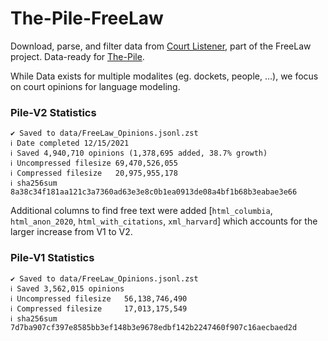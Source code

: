 # The-Pile-FreeLaw

Download, parse, and filter data from [Court Listener](https://www.courtlistener.com/api/bulk-info/), part of the FreeLaw project. Data-ready for [The-Pile](https://github.com/EleutherAI/The-Pile).

While Data exists for multiple modalites (eg. dockets, people, ...), we focus on court opinions for language modeling.

### Pile-V2 Statistics

    ✔ Saved to data/FreeLaw_Opinions.jsonl.zst
    ℹ Date completed 12/15/2021
    ℹ Saved 4,940,710 opinions (1,378,695 added, 38.7% growth)
    ℹ Uncompressed filesize 69,470,526,055
    ℹ Compressed filesize   20,975,955,178
    ℹ sha256sum 8a38c34f181aa121c3a7360ad63e3e8c0b1ea0913de08a4bf1b68b3eabae3e66

Additional columns to find free text were added [`html_columbia`,
`html_anon_2020`, `html_with_citations`, `xml_harvard`] which accounts
for the larger increase from V1 to V2.

### Pile-V1 Statistics

    ✔ Saved to data/FreeLaw_Opinions.jsonl.zst
    ℹ Saved 3,562,015 opinions
    ℹ Uncompressed filesize   56,138,746,490
    ℹ Compressed filesize     17,013,175,549
    ℹ sha256sum 7d7ba907cf397e8585bb3ef148b3e9678edbf142b2247460f907c16aecbaed2d